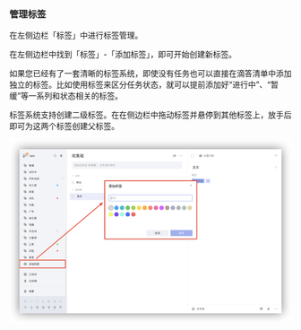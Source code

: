### 管理标签

在左侧边栏「标签」中进行标签管理。

在左侧边栏中找到「标签」-「添加标签」，即可开始创建新标签。

如果您已经有了一套清晰的标签系统，即使没有任务也可以直接在滴答清单中添加独立的标签。比如使用标签来区分任务状态，就可以提前添加好“进行中”、“暂缓”等一系列和状态相关的标签。

标签系统支持创建二级标签。在在侧边栏中拖动标签并悬停到其他标签上，放手后即可为这两个标签创建父标签。


![](../images/web/newtag.png)